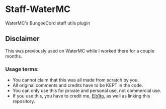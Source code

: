 # Staff-WaterMC
WaterMC's BungeeCord staff utils plugin
 
## Disclaimer
This was previously used on WaterMC while I worked there for a couple months.

### Usage terms:
  * You cannot claim that this was all made from scratch by you.
  * All original comments and credits have to be KEPT in the code.
  * You can only use this for private and personal use, not commercial use.
  * If you use this, you have to credit me, [Elb1to](https://github.com/Elb1to), as well as linking this repository.
